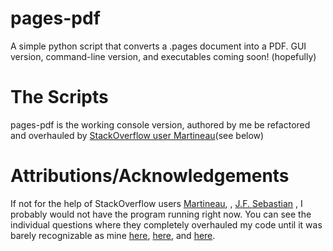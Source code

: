 pages-pdf
=========

A simple python script that converts a .pages document into a PDF. GUI version, command-line version, and executables coming soon! (hopefully)

The Scripts
===========
pages-pdf is the working console version, authored by me be refactored and overhauled by [StackOverflow user Martineau]()(see below)

Attributions/Acknowledgements
=============================
If not for the help of StackOverflow users [Martineau](), [](), [J.F. Sebastian](http://stackoverflow.com/users/4279/j-f-sebastian) [](), I probably would not have the program running right now.
You can see the individual questions where they completely overhauled my code until it was barely recognizable as mine [here](), [here](), and [here]().
